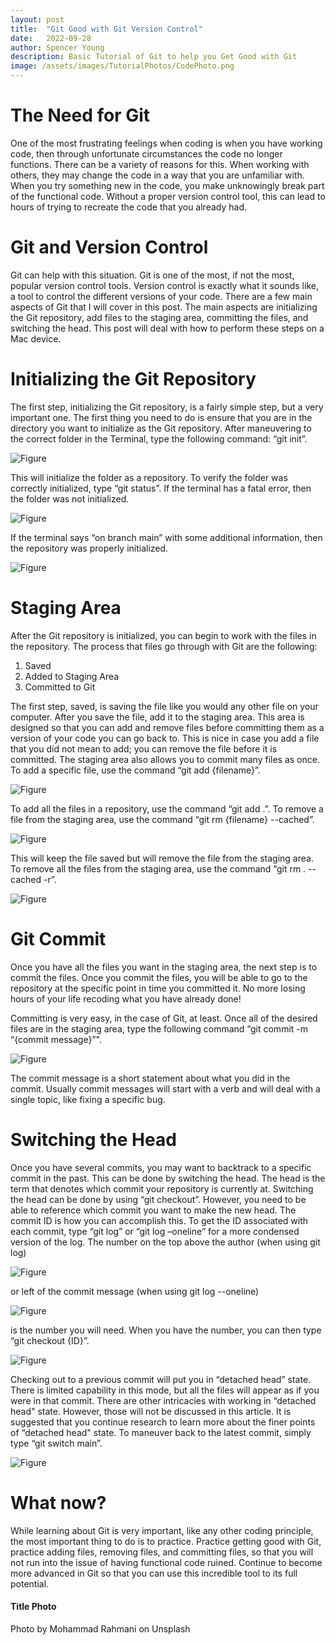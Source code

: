 ```yaml
---
layout: post
title:  "Git Good with Git Version Control"
date:   2022-09-28
author: Spencer Young
description: Basic Tutorial of Git to help you Get Good with Git
image: /assets/images/TutorialPhotos/CodePhoto.png
---
```


# The Need for Git

One of the most frustrating feelings when coding is when you have working code, then through unfortunate circumstances the code no longer functions. There can be a variety of reasons for this. When working with others, they may change the code in a way that you are unfamiliar with. When you try something new in the code, you make unknowingly break part of the functional code. Without a proper version control tool, this can lead to hours of trying to recreate the code that you already had. 

# Git and Version Control

Git can help with this situation. Git is one of the most, if not the most, popular version control tools. Version control is exactly what it sounds like, a tool to control the different versions of your code. There are a few main aspects of Git that I will cover in this post. The main aspects are initializing the Git repository, add files to the staging area, committing the files, and switching the head. This post will deal with how to perform these steps on a Mac device. 

# Initializing the Git Repository

The first step, initializing the Git repository, is a fairly simple step, but a very important one. The first thing you need to do is ensure that you are in the directory you want to initialize as the Git repository. After maneuvering to the correct folder in the Terminal, type the following command: “git init”. 

![Figure](https://github.com/SpencerYoung66/stat386-projects/raw/main/assets/images/TutorialPhotos/GitInit.png)

This will initialize the folder as a repository. To verify the folder was correctly initialized, type “git status”. If the terminal has a fatal error, then the folder was not initialized.

![Figure](https://github.com/SpencerYoung66/stat386-projects/raw/main/assets/images/TutorialPhotos/GitStatusNoRepo.png)

 If the terminal says “on branch main” with some additional information, then the repository was properly initialized. 

 ![Figure](https://github.com/SpencerYoung66/stat386-projects/raw/main/assets/images/TutorialPhotos/GitStatusRepo.png)

# Staging Area

After the Git repository is initialized, you can begin to work with the files in the repository. The process that files go through with Git are the following: 

1.	Saved 
2.	Added to Staging Area
3.	Committed to Git

The first step, saved, is saving the file like you would any other file on your computer. After you save the file, add it to the staging area. This area is designed so that you can add and remove files before committing them as a version of your code you can go back to. This is nice in case you add a file that you did not mean to add; you can remove the file before it is committed. The staging area also allows you to commit many files as once. To add a specific file, use the command “git add {filename}”.  

![Figure](https://github.com/SpencerYoung66/stat386-projects/raw/main/assets/images/TutorialPhotos/GitAdd.png)

To add all the files in a repository, use the command “git add .”. To remove a file from the staging area, use the command “git rm {filename} --cached”. 

![Figure](https://github.com/SpencerYoung66/stat386-projects/raw/main/assets/images/TutorialPhotos/GitRm.png)

This will keep the file saved but will remove the file from the staging area. To remove all the files from the staging area, use the command “git rm . --cached -r”. 

![Figure](https://github.com/SpencerYoung66/stat386-projects/raw/main/assets/images/TutorialPhotos/GitRmAll.png)

# Git Commit

Once you have all the files you want in the staging area, the next step is to commit the files. Once you commit the files, you will be able to go to the repository at the specific point in time you committed it. No more losing hours of your life recoding what you have already done!

Committing is very easy, in the case of Git, at least. Once all of the desired files are in the staging area, type the following command “git commit -m “{commit message}”". 

![Figure](https://github.com/SpencerYoung66/stat386-projects/raw/main/assets/images/TutorialPhotos/GitCommit.png)

The commit message is a short statement about what you did in the commit. Usually commit messages will start with a verb and will deal with a single topic, like fixing a specific bug. 

# Switching the Head

Once you have several commits, you may want to backtrack to a specific commit in the past. This can be done by switching the head. The head is the term that denotes which commit your repository is currently at. Switching the head can be done by using “git checkout”. However, you need to be able to reference which commit you want to make the new head. The commit ID is how you can accomplish this. To get the ID associated with each commit, type “git log” or “git log –oneline” for a more condensed version of the log. The number on the top above the author (when using git log) 

![Figure](https://github.com/SpencerYoung66/stat386-projects/raw/main/assets/images/TutorialPhotos/GitLog.png)

or left of the commit message (when using git log --oneline) 

![Figure](https://github.com/SpencerYoung66/stat386-projects/raw/main/assets/images/TutorialPhotos/GitLogOneline.png)

is the number you will need. When you have the number, you can then type “git checkout {ID}”. 

![Figure](https://github.com/SpencerYoung66/stat386-projects/raw/main/assets/images/TutorialPhotos/GitCheckout.png)

Checking out to a previous commit will put you in “detached head” state. There is limited capability in this mode, but all the files will appear as if you were in that commit. There are other intricacies with working in “detached head" state. However, those will not be discussed in this article. It is suggested that you continue research to learn more about the finer points of “detached head" state. To maneuver back to the latest commit, simply type “git switch main”. 

![Figure](https://github.com/SpencerYoung66/stat386-projects/raw/main/assets/images/TutorialPhotos/GitSwitchMain.png)

# What now?

While learning about Git is very important, like any other coding principle, the most important thing to do is to practice. Practice getting good with Git, practice adding files, removing files, and committing files, so that you will not run into the issue of having functional code ruined. Continue to become more advanced in Git so that you can use this incredible tool to its full potential.


#### Title Photo
Photo by Mohammad Rahmani on Unsplash 
  



